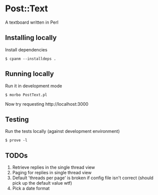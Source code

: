 # Post::Text

A textboard written in Perl

## Installing locally

Install dependencies

    $ cpanm --installdeps .

## Running locally

Run it in development mode

    $ morbo PostText.pl

Now try requesting http://localhost:3000

## Testing

Run the tests locally (against development environment)

    $ prove -l

## TODOs

1. Retrieve replies in the single thread view
1. Paging for replies in single thread view
1. Default 'threads per page' is broken if config file isn't correct
   (should pick up the default value wtf)
1. Pick a date format
